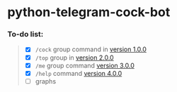 # python-telegram-cock-bot
### To-do list:
>  - [x] `/cock` group command in
>   [version 1.0.0](https://github.com/maladdicted/python-telegram-cock-bot/releases/tag/v1.0.0)
>  - [x] `/top` group in
>   [version 2.0.0](https://github.com/maladdicted/python-telegram-cock-bot/releases/tag/v2.0.0)
>  - [x] `/me` group command
>   [version 3.0.0](https://github.com/maladdicted/python-telegram-cock-bot/releases/tag/v3.0.0)
> - [x] `/help` command
>   [version 4.0.0](https://github.com/maladdicted/python-telegram-cock-bot/releases/tag/v4.0.0)
>  - [ ] graphs
